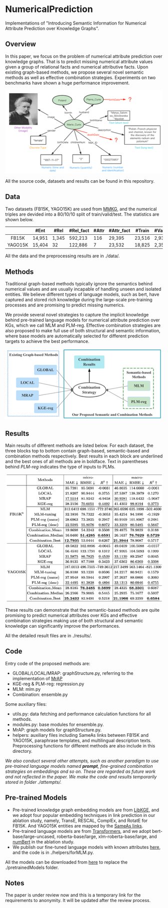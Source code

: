 # NumericalPrediction
Implementations of "Introducing Semantic Information for Numerical Attribute Prediction over Knowledge Graphs".

## Overview
In this paper, we focus on the problem of numerical attribute prediction over knowledge graphs. That is to predict missing numerical attribute values given a group of relational facts and numerical attributive facts.
Upon existing graph-based methods, we propose several novel semantic methods as well as effective combination strategies. Experiments on two benchmarks have shown a huge performance improvement.

![kg-sample](assets/kg-sample.png)


All the source code, datasets and results can be found in this repository.

## Data
Two datasets (FB15K, YAGO15K) are used from [MMKG](https://github.com/mniepert/mmkb), and the numerical triples are devided into a 80/10/10 split of train/valid/test. The statistics are shown below.

|         | \#Ent | \#Rel | \#Rel\_fact | \#Attr | \#Attr\_fact | \#Train | \#Valid | \#Test |
|:-------:|--------|--------|--------------|---------|---------------|----------|----------|---------|
| FB15K   | 14,951 | 1,345  | 592,213      | 116     | 29,395        | 23,516   | 2,939    | 2,940   |
| YAGO15K | 15,404 | 32     | 122,886      | 7       | 23,532        | 18,825   | 2,353    | 2,354   |

All the data and the preprocessing results are in ./data/.

## Methods
Traditional graph-based methods typically ignore the semantics behind numerical values and are usually incapable of handling unseen and isolated entities. We believe different types of language models, such as bert, have captured and stored rich knowledge during the large-scale pre-training processes and are promising to predict missing numerics.

We provide several novel strategies to capture the implicit knowledge behind pre-trained language models for numerical attribute prediction over KGs, which we call MLM and PLM-reg. Effective combination strategies are also proposed to make full use of both structural and semantic information, where base models are automatically selected for different prediction targets to achieve the best performance. 

![methods1](assets/methods1.png)

## Results
Main results of different methods are listed below. For each dataset, the three blocks top to bottom contain graph-based, semantic-based and combination methods respectively. Best results in each block are underlined and the best ones of all methods are in boldface. Text in parentheses behind *PLM-reg* indicates the type of inputs to PLMs.

![](assets/16518038276005.jpg)

These results can demonstrate that the semantic-based methods are quite promising to predict numerical attributes over KGs and effective combination strategies making use of both structural and semantic knowledge can significantly improve the performances.

All the detailed result files are in ./results/.

## Code
Entry code of the proposed methods are:
- GLOBAL/LOCAL/MRAP: graphStructure.py, referring to the implementation of [MrAP](https://github.com/bayrameda/MrAP)
- KGE-reg & PLM-reg: regression.py
- MLM: mlm.py
- Combination: ensemble.py

Some auxiliary files:

- utils.py: data fetching and performance calculation functions for all methods.
- modules.py: base modules for ensemble.py.
- MrAP: graph models for graphStructure.py.
- helpers: auxiliary files including SameAs links between FB15K and YAGO15K, paraphrase templates, and multilingual description texts. Preprocessing functions for different methods are also include in this directory.


*We also conduct several other attempts, such as another paradigm to use pre-trained language models named **prompt**, fine-grained combination strategies on embeddings and so on. These are regarded as future work and not reflected in the paper. We make the code and results temporarily stored in folder ./attempts/.*

## Pre-trained Models
- Pre-trained knowledge graph embedding models are from [LibKGE](https://github.com/uma-pi1/kge), and we adopt four popular embedding techniques in link prediction in our ablation study, namely, TransE, RESCAL, ComplEx, and RotatE for FB15K. And YAGO15K entities are mapped by the [SameAs links](https://github.com/nle-ml/mmkb/blob/master/YAGO15K/YAGO15K\_SameAsLink.txt).
- Pre-trained language models are from [Transformers](https://huggingface.co/models), and we adopt bert-base/large-uncased, roberta-base/large, xlm-roberta-base/large, and [numBert](https://github.com/google-research/google-research/tree/master/numbert) in the ablation study.
- We publish our fine-tuned language models with known attributes [here](https://to_be_updated_after_review), and the code is in ./helpers/forMLM.py.

All the models can be downloaded from [here](https://to_be_updated_after_review) to replace the ./pretrainedModels folder.

## Notes
The paper is under review now and this is a temporary link for the requirements to anonymity. It will be updated after the review process.







